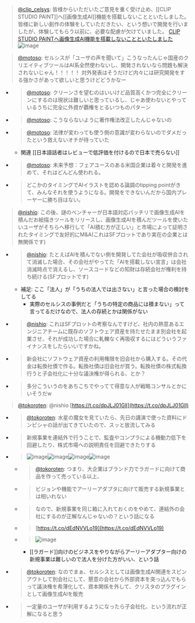 
> [@clip_celsys](https://twitter.com/clip_celsys/status/1598617164235575296?s=20&t=66g2q9yymbt8xIh30JAzAA): 皆様からいただいたご意見を重く受け止め、[[CLIP STUDIO PAINT]]へ[[画像生成AI]]機能を搭載しないことといたしました。
> 皆様に新しい創作の体験をしていただきたい、という想いで開発を行いましたが、体験してもらう以前に、必要な配慮が欠けていました。
> [CLIP STUDIO PAINTへ画像生成AI機能を搭載しないことといたしました](https://t.co/7GEUORby4O)
> ![image](https://pbs.twimg.com/media/Fi9tsuxagAAJBaf.jpg)

> [@motoso](https://twitter.com/motoso/status/1598643427146887168?s=20&t=7NmlUr1HstfthZvVZ3cHew): セルシスが「ユーザの声を聞いて」こうなったんじゃ国産のクリエイティブツールはAI系全然使わないし、開発されないなら問題も解決されないじゃん！！！！！
> 対外発表はそうだけど内々には研究開発をする強かさがあって欲しいと思うけどどうかなー
- > [@motoso](https://twitter.com/motoso/status/1598644057844383744?s=20&t=7NmlUr1HstfthZvVZ3cHew): クリーンさを望むのはいいけど品質高くかつ完全にクリーンにするのは現状は難しいと思っているし、じゃあ使わないとやっているうちに完全に外資が覇権をとるいつものパターン
- > [@motoso](https://twitter.com/motoso/status/1598644189104947200?s=20&t=7NmlUr1HstfthZvVZ3cHew): こうならないように著作権法改正したんじゃないの
- > [@motoso](https://twitter.com/motoso/status/1598644301499895808?s=20&t=7NmlUr1HstfthZvVZ3cHew): 法律が変わっても使う側の意識が変わらないのでダメだったという救えないオチが待っていた
    - 関連 [[日本語話者はレビューで低評価を付けるので日本で売らない]]
- > [@motoso](https://twitter.com/motoso/status/1598649870231166977?s=20&t=7NmlUr1HstfthZvVZ3cHew): 未来予想：フェアユースのある米国企業は着々と開発を進めて、それはどんどん使われる。
- > どこかのタイミングでAIイラストを認める論調のtipping pointがきて、みんなそれを使うようになる。開発をできないんだから国内プレーヤーに勝ち目はない。

> [@nishio](https://twitter.com/nishio/status/1598653769499447296): この後、謎のベンチャーが日本語対応バッチリで画像生成AIを積んだお絵描きツールをリリースし、画像生成AIを積んだツールを使いたいユーザがそちらへ移行して「AI積む方が正しい」と市場によって証明されたタイミングで友好的にM&A(これはSFプロットであり実在の企業とは無関係です)
- > [@nishio](https://twitter.com/nishio/status/1598654303883120640?s=20&t=66g2q9yymbt8xIh30JAzAA): たとえばAIを積んでない側を開発してた会社が吸収併合されて消滅した場合、その会社がやってた「AIを搭載しない宣言」は会社消滅時点で消えるし、ソースコードなどの知財は存続会社が権利を持ち続ける(SFプロットです)
    - 補足: ここ「法人」が「うちの法人では出さない」と言った場合の検討をしてる
        - 実際のセルシスの事例だと「うちの特定の商品には積まない」って言ってるだけなので、法人の存続とかは関係がない
- > [@nishio](https://twitter.com/nishio/status/1598656797661069314?s=20&t=66g2q9yymbt8xIh30JAzAA): これはSFプロットの考察なんですけど、社内の熱意あるエンジニアチームに既存のソフトウェア資産を持たせたまま別会社を起業させ、それが成功した場合に軋轢なく再吸収するにはどういうファイナンスをしたらいいですかね。
- >  新会社にソフトウェア資産の利用権限を旧会社から購入する。その代金は転換社債で作る。転換社債は旧会社が買う。転換社債の株式転換行うと子会社化に十分な議決権が得られる、とか？
- >  多分こういうのをあちこちでやってて得意な人が戦略コンサルとかにいそうだw

> [@tokoroten](https://twitter.com/tokoroten/status/1598658964316893184?s=20&t=66g2q9yymbt8xIh30JAzAA): @nishio [https://t.co/dpJLJ01Gll](https://t.co/dpJLJ01Gll)
- > [@tokoroten](https://twitter.com/tokoroten/status/1594255866177687553): 水星の魔女を見ていたら、先日の講演で使った資料にドンピシャの話が出てきていたので、スッと放流してみる
- > 新規事業を連結外で行うことで、監査やコンプラによる機動力低下を回避したり、株式市場への説明責任を回避できたりする
- > ![image](https://pbs.twimg.com/media/Fh_ugAIaUAEaDPS.png)![image](https://pbs.twimg.com/media/Fh_uq8NaUAMQi1x.jpg)![image](https://pbs.twimg.com/media/Fh_vNMaagAMbsIs.jpg)![image](https://pbs.twimg.com/media/Fh_vQHNaUAAXB1V.png)
    - > [@tokoroten](https://twitter.com/tokoroten/status/1594266803492237312?s=20&t=Rw8EZqfI3tOHNhVPhb_GWw): つまり、大企業はブランド力でラガードに向けて商品を作って売っている以上、
    - > ビジョンや機能でアーリーアダプタに向けて販売する新規事業とは相いれない
    - > なので、新規事業を同じ箱に入れておくのをやめて、連結外の会社にするのが正解なんじゃないの？という話になる
    - > [https://t.co/dEdNVVLo19](https://t.co/dEdNVVLo19)
    - > ![image](https://pbs.twimg.com/media/Fh_4sDaaEAIsx8I.jpg)
        - [[ラガード]]向けのビジネスをやりながらアーリーアダプター向けの新規事業は難しいので法人を分けた方がいい、という話
- > [@tokoroten](https://twitter.com/tokoroten/status/1598675928078774272?s=20&t=xCrdX6JMvSG4SjDz3UDcxA): なのでまぁ、セルシスとしては画像生成AI関連をスピンアウトして別会社にして、懇意の会社から外部資本を突っ込んでもらって議決権を希薄化して、資本関係を外して、クリスタのプラグインとして画像生成AIを販売
- > 一定量のユーザが利用するようになったら子会社化、という流れが正解になると思う

